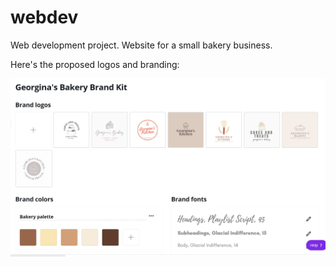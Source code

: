 # webdev
Web development project. Website for a small bakery business.
 
 
Here's the proposed logos and branding:


![alt text](https://raw.githubusercontent.com/nci-softdev-2021/webdev/main/brand-kit.jpg "Georgina's Kitchen Website Branding and Logo")


